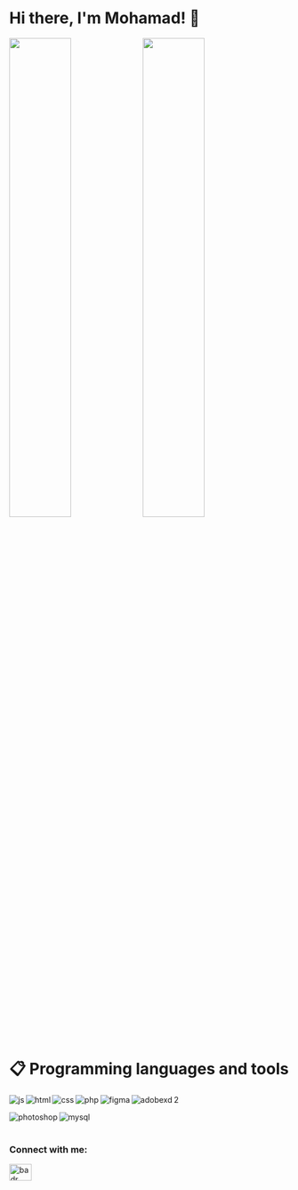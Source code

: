 # Hi there, I'm Mohamad! 👋

<img align="left" width="47%" src="https://github-readme-stats.vercel.app/api?username=mohamad-sheikho&show_icons=true&theme=radical" />

<img align="left" width="47%" src="https://github-readme-stats.vercel.app/api/top-langs/?username=mohamad-sheikho&layout=compact" /> 

# 📋 Programming languages and tools 

<img  align="left" alt ="js" src="https://img.shields.io/badge/javascript-%23323330.svg?style=for-the-badge&logo=javascript&logoColor=%23F7DF1E" />
<img  align="left" alt ="html" src="https://img.shields.io/badge/html5-%23E34F26.svg?style=for-the-badge&logo=html5&logoColor=white" />
<img  align="left" alt ="css" src="https://img.shields.io/badge/css3-%231572B6.svg?style=for-the-badge&logo=css3&logoColor=white" />
<img  align="left" alt ="php" src="https://img.shields.io/badge/php-%23777BB4.svg?style=for-the-badge&logo=php&logoColor=white" />
<img  align="left" margin-bottom alt ="figma" src="https://img.shields.io/badge/figma-%23F24E1E.svg?style=for-the-badge&logo=figma&logoColor=white" />
<img  align="left" alt ="adobexd" src="https://img.shields.io/badge/Adobe%20XD-470137?style=for-the-badge&logo=Adobe%20XD&logoColor=#FF61F6" />
<p>2</p>
<img  align="left" alt ="photoshop" src="https://img.shields.io/badge/adobe%20photoshop-%2331A8FF.svg?style=for-the-badge&logo=adobe%20photoshop&logoColor=white" />
<img  align="left" alt ="mysql" src="https://img.shields.io/badge/mysql-%2300f.svg?style=for-the-badge&logo=mysql&logoColor=white" /></br>

</br>

<h3 align="left">Connect with me:</h3>
<p align="left">
<a href="https://www.linkedin.com/in/mohamad-sheikho-b8823b230/" target="blank"><img align="center" src="https://raw.githubusercontent.com/rahuldkjain/github-profile-readme-generator/master/src/images/icons/Social/linked-in-alt.svg" alt="badr sebaa" height="30" width="40" /></a>
</p>



